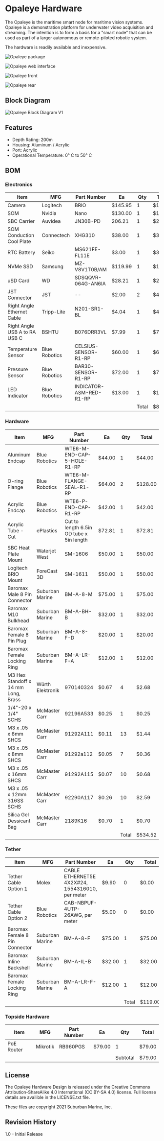 # Opaleye Hardware

The Opaleye is the maritime smart node for maritime vision systems. Opaleye is a demonstration platform for underwater video acquisition and streaming. The intention is to form a basis for a "smart node" that can be used as part of a larger autonomous or remote-piloted robotic system.

The hardware is readily available and inexpensive.

![Opaleye package](/opaleye_package.png)

![Opaleye web interface](/opaleye_webinterface.png)

![Opaleye front](/opaleye_front.png)

![Opaleye rear](/opaleye_rear.png)

## Block Diagram
![Opaleye Block Diagram V1](/opaleye_block_diagram_V1.png)

## Features 

* Depth Rating: 200m
* Housing: Aluminum / Acrylic
* Port: Acrylic
* Operational Temperature: 0° C to 50° C

## BOM
### Electronics
| Item                          | MFG           | Part Number             | Ea      | Qty      | Total   |
| ----------------------------- | ------------- | ----------------------- | ------- | -------- | ------- |
| Camera                        | Logitech      | BRIO                    | $145.95 | 1        | $145.95 |
| SOM                           | Nvidia        | Nano                    | $130.00 | 1        | $130.00 |
| SBC Carrier                   | Auvidea       | JN30B-PD                | 206.21  | 1        | $206.21 |
| SOM Conduction Cool Plate     | Connectech    | XHG310                  | $38.00  | 1        | $38.00  |
| RTC Battery                   | Seiko         | MS621FE-FL11E           | $3.00   | 1        | $3.00   |
| NVMe SSD                      | Samsung       | MZ-V8V1T0B/AM           | $119.99 | 1        | $119.99 |
| uSD Card                      | WD            | SDSQQVR-064G-AN6IA      | $28.21  | 1        | $28.21  |
| JST Connector                 | JST           | \--                     | $2.00   | 2        | $4.00   |
| Right Angle Ethernet Cable    | Tripp-Lite    | N201-SR1-BL             | $4.04   | 1        | $4.04   |
| Right Angle USB A to RA USB C | BSHTU         | B076DRR3VL              | $7.99   | 1        | $7.99   |
| Temperature Sensor            | Blue Robotics | CELSIUS-SENSOR-R1-RP    | $60.00  | 1        | $60.00  |
| Pressure Sensor               | Blue Robotics | BAR30-SENSOR-R1-RP      | $72.00  | 1        | $72.00  |
| LED Indicator                 | Blue Robotics | INDICATOR-ASM-RED-R1-RP | $13.00  | 1        | $13.00  |
|                               |               |                         |         | Total    | $832.39 |
### Hardware
| Item                                | MFG              | Part Number                              | Ea     | Qty      | Total   |
| ----------------------------------- | ---------------- | ---------------------------------------- | ------ | -------- | ------- |
| Aluminum Endcap                     | Blue Robotics    | WTE6-M-END-CAP-5-HOLE-R1-RP              | $44.00 | 1        | $44.00  |
| O-ring Flange                       | Blue Robotics    | WTE6-M-FLANGE-SEAL-R1-RP                 | $64.00 | 2        | $128.00 |
| Acrylic Endcap                      | Blue Robotics    | WTE6-P-END-CAP-R1-RP                     | $42.00 | 1        | $42.00  |
| Acrylic Tube - Cut                  | ePlastics        | Cut to length 6.5in OD tube x 5in length | $72.81 | 1        | $72.81  |
| SBC Heat Plate Mount                | Waterjet West    | SM-1606                                  | $50.00 | 1        | $50.00  |
| Logitech BRIO Mount                 | ForeCast 3D      | SM-1611                                  | $50.00 | 1        | $50.00  |
| Baromax Male 8 Pin Connector        | Suburban Marine  | BM-A-8-M                                 | $75.00 | 1        | $75.00  |
| Baromax M10 Bulkhead                | Suburban Marine  | BM-A-BH-B                                | $32.00 | 1        | $32.00  |
| Baromax Female 8 Pin Plug           | Suburban Marine  | BM-A-8-F-D                               | $20.00 | 1        | $20.00  |
| Baromax Female Locking Ring         | Suburban Marine  | BM-A-LR-F-A                              | $12.00 | 1        | $12.00  |
| M3 Hex Standoff x 14 mm Long, Brass | Würth Elektronik | 970140324                                | $0.67  | 4        | $2.68   |
| 1/4"-20 x 1/4" SCHS                 | McMaster Carr    | 92196A533                                | $0.25  | 1        | $0.25   |
| M3 x .05 x 6mm SHCS                 | McMaster Carr    | 91292A111                                | $0.11  | 13       | $1.44   |
| M3 x .05 x 8mm SHCS                 | McMaster Carr    | 91292a112                                | $0.05  | 7        | $0.36   |
| M3 x .05 x 16mm SHCS                | McMaster Carr    | 91292A115                                | $0.07  | 10       | $0.68   |
| M3 x .05 x 12mm 316SS SCHS          | McMaster Carr    | 92290A117                                | $0.26  | 10       | $2.59   |
| Silica Gel Dessicant Bag            | McMaster Carr    | 2189K16                                  | $0.70  | 1        | $0.70   |
|                                     |                  |                                          |        | Total    | $534.52 |

### Tether
| Item                           | MFG             | Part Number                                         | Ea     | Qty      | Total   |
| ------------------------------ | --------------- | --------------------------------------------------- | ------ | -------- | ------- |
| Tether Cable Option 1          | Molex           | CABLE ETHERNET5E 4X2X#24, 1554316010, per meter     | $9.90  | 0        | $0.00   |
| Tether Cable Option 2          | Blue Robotics   | CAB-NBPUF-4UTP-26AWG, per meter                     | $5.00  | 0        | $0.00   |
| Baromax Female 8 Pin Connector | Suburban Marine | BM-A-8-F                                            | $75.00 | 1        | $75.00  |
| Baromax Inline Backshell       | Suburban Marine | BM-A-IL-B                                           | $32.00 | 1        | $32.00  |
| Baromax Female Locking Ring    | Suburban Marine | BM-A-LR-F-A                                         | $12.00 | 1        | $12.00  |
|                                |                 |                                                     |        | Total    | $119.00 |

### Topside Hardware
| Item       | MFG      | Part Number | Ea     | Qty      | Total  |
| ---------- | -------- | ----------- | ------ | -------- | ------ |
| PoE Router | Mikrotik | RB960PGS    | $79.00 | 1        | $79.00 |
|            |          |             |        | Subtotal | $79.00 |

## License

The Opaleye Hardware Design is released under the Creative Commons Attribution-ShareAlike 4.0 International (CC BY-SA 4.0) license. Full license details are availible in the LICENSE.txt file.

These files are copyright 2021 Suburban Marine, Inc.

## Revision History

1.0 - Initial Release

